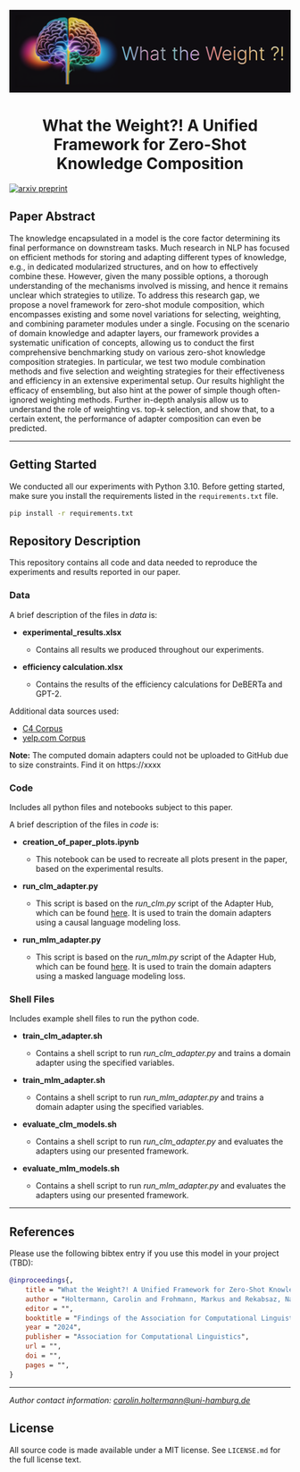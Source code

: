 ![Logo WTW](/img/wtw_pic.png)


<h1 align="center">
<span>What the Weight?! A Unified Framework for Zero-Shot Knowledge Composition</span>
</h1>

[![arxiv preprint](https://img.shields.io/badge/arXiv-2208.01575-b31b1b.svg)](https://arxiv.org/abs/2401.12756)

## Paper Abstract

The knowledge encapsulated in a model is the core factor determining its final performance on downstream tasks. 
Much research in NLP has focused on efficient methods for storing and adapting different types of knowledge, e.g., in dedicated modularized structures, and on how to effectively combine these. However, given the many possible options, a thorough understanding of the mechanisms involved is missing, and hence it remains unclear which strategies to utilize. 
To address this research gap, we propose a novel framework for zero-shot module composition, which encompasses existing and some novel variations for selecting, weighting, and combining parameter modules under a single. Focusing on the scenario of domain knowledge and adapter layers, our framework provides a systematic unification of concepts, allowing us to conduct the first comprehensive benchmarking study on various zero-shot knowledge composition strategies. In particular, we test two module combination methods and five selection and weighting strategies for their effectiveness and efficiency in an extensive experimental setup. Our results highlight the efficacy of ensembling, but also hint at the power of simple though often-ignored weighting methods. Further in-depth analysis allow us to understand the role of weighting vs. top-k selection, and show that, to a certain extent, the performance of adapter composition can even be predicted.

------------------------
## Getting Started

We conducted all our experiments with Python 3.10. Before getting started, make sure you install the requirements listed in the `requirements.txt` file.

```bash
pip install -r requirements.txt
```

## Repository Description

This repository contains all code and data needed to reproduce the experiments and results reported in our paper.

### Data 

A brief description of the files in *data* is:

- **experimental_results.xlsx**
    - Contains all results we produced throughout our experiments.

- **efficiency calculation.xlsx**
    - Contains the results of the efficiency calculations for DeBERTa and GPT-2.



Additional data sources used:
- [C4 Corpus](https://github.com/allenai/c4-documentation)
- [yelp.com Corpus](https://www.yelp.com/dataset)


**Note:** The computed domain adapters could not be uploaded to GitHub due to size constraints. Find it on https://xxxx


### Code

Includes all python files and notebooks subject to this paper.

A brief description of the files in *code* is:

- **creation_of_paper_plots.ipynb**
    - This notebook can be used to recreate all plots present in the paper, based on the experimental results.

- **run_clm_adapter.py**
    - This script is based on the *run_clm.py* script of the Adapter Hub, which can be found [here](https://github.com/Adapter-Hub/adapter-transformers/tree/master/examples/language-modeling). It is used to train the domain adapters using a causal language modeling loss.
- **run_mlm_adapter.py**
    - This script is based on the *run_mlm.py* script of the Adapter Hub, which can be found [here](https://github.com/Adapter-Hub/adapter-transformers/tree/master/examples/language-modeling). It is used to train the domain adapters using a masked language modeling loss.





### Shell Files

Includes example shell files to run the python code.

- **train_clm_adapter.sh**
    - Contains a shell script to run *run_clm_adapter.py* and trains a domain adapter using the specified variables. 

- **train_mlm_adapter.sh**
    - Contains a shell script to run *run_mlm_adapter.py* and trains a domain adapter using the specified variables. 

- **evaluate_clm_models.sh**
    - Contains a shell script to run *run_clm_adapter.py* and evaluates the adapters using our presented framework.

- **evaluate_mlm_models.sh**
    - Contains a shell script to run *run_mlm_adapter.py* and evaluates the adapters using our presented framework.



------------------------
## References

Please use the following bibtex entry if you use this model in your project (TBD):
 
```bib
@inproceedings{,
    title = "What the Weight?! A Unified Framework for Zero-Shot Knowledge Composition",
    author = "Holtermann, Carolin and Frohmann, Markus and Rekabsaz, Navid and Lauscher, Anne",
    editor = "",
    booktitle = "Findings of the Association for Computational Linguistics: EACL 2024",
    year = "2024",
    publisher = "Association for Computational Linguistics",
    url = "",
    doi = "",
    pages = "",
}
```


---
*Author contact information: carolin.holtermann@uni-hamburg.de*


## License

All source code is made available under a MIT license. See `LICENSE.md` for the full license text.


